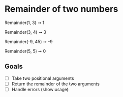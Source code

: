 # Remainder of two numbers

Remainder(1, 3) ➞ 1

Remainder(3, 4) ➞ 3

Remainder(-9, 45) ➞ -9

Remainder(5, 5) ➞ 0

## Goals

 - [ ] Take two positional arguments
 - [ ] Return the remainder of the two arguments
 - [ ] Handle errors (show usage)
